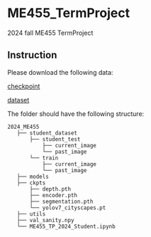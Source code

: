 # ME455_TermProject
2024 fall ME455 TermProject

## Instruction
Please download the following data:

[checkpoint](https://drive.google.com/drive/folders/1cVZrVv07cSiIbEHL9fJBfzfp56KKFI8k?usp=sharing)

[dataset](https://drive.google.com/file/d/1RYxpbb6qu0IMpqyJSNa4Bv39-ooZApfF/view?usp=sharing)


The folder should have the following structure:
```
2024_ME455
   ├── student_dataset
       ├── student_test
           ├── current_image
           └── past_image
       └── train
           ├── current_image
           └── past_image
   ├── models
   ├── ckpts
       ├── depth.pth
       ├── encoder.pth
       ├── segmentation.pth
       └── yolov7_cityscapes.pt
   ├── utils
   ├── val_sanity.npy
   └── ME455_TP_2024_Student.ipynb  
 ```
